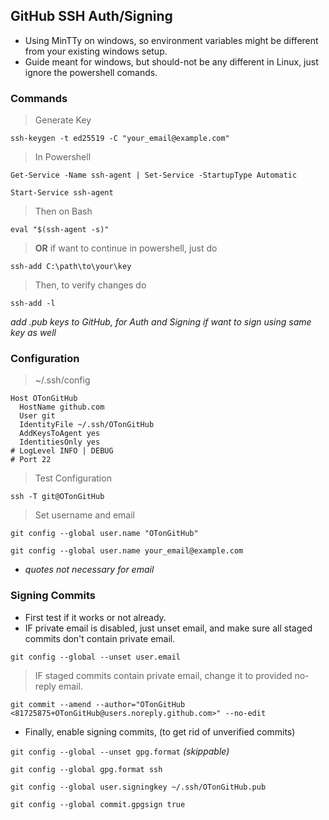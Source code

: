 ## GitHub SSH Auth/Signing

- Using MinTTy on windows, so environment variables might be different from your existing windows setup.
- Guide meant for windows, but should-not be any different in Linux, just ignore the powershell comands.

### Commands

> Generate Key

`ssh-keygen -t ed25519 -C "your_email@example.com"`

> In Powershell

`Get-Service -Name ssh-agent | Set-Service -StartupType Automatic`

`Start-Service ssh-agent`

> Then on Bash

`eval "$(ssh-agent -s)"`

> **OR** if want to continue in powershell, just do

`ssh-add C:\path\to\your\key`

> Then, to verify changes do

`ssh-add -l`

_add .pub keys to GitHub, for Auth and Signing if want to sign using same key as well_

### Configuration

> ~/.ssh/config

```
Host OTonGitHub
  HostName github.com
  User git
  IdentityFile ~/.ssh/OTonGitHub
  AddKeysToAgent yes
  IdentitiesOnly yes
# LogLevel INFO | DEBUG
# Port 22
```

> Test Configuration

`ssh -T git@OTonGitHub`

> Set username and email

`git config --global user.name "OTonGitHub"`

`git config --global user.name your_email@example.com`

- _quotes not necessary for email_

### Signing Commits

- First test if it works or not already.
- IF private email is disabled, just unset email, and make sure all staged commits don't contain private email.

`git config --global --unset user.email`

> IF staged commits contain private email, change it to provided no-reply email.

`git commit --amend --author="OTonGitHub <81725875+OTonGitHub@users.noreply.github.com>" --no-edit`

- Finally, enable signing commits, (to get rid of unverified commits)

`git config --global --unset gpg.format` *(skippable)*

`git config --global gpg.format ssh`

`git config --global user.signingkey ~/.ssh/OTonGitHub.pub`

`git config --global commit.gpgsign true`
